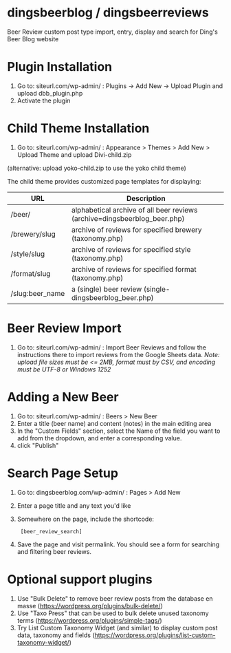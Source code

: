 # dingsbeerblog / dingsbeerreviews

Beer Review custom post type import, entry, display and search for Ding's Beer Blog website

# Plugin Installation

1. Go to: siteurl.com/wp-admin/ : Plugins -> Add New -> Upload Plugin and upload dbb_plugin.php
2. Activate the plugin

# Child Theme Installation
1. Go to: siteurl.com/wp-admin/ : Appearance > Themes > Add New > Upload Theme and upload Divi-child.zip

(alternative: upload yoko-child.zip to use the yoko child theme)

The child theme provides customized page templates for displaying:

| URL             | Description                                                                       |
|-----------------|-----------------------------------------------------------------------------------|
| /beer/          | alphabetical archive of all beer reviews (archive=dingsbeerblog_beer.php)         |
| /brewery/slug   | archive of reviews for specified brewery (taxonomy.php)                           |
| /style/slug     | archive of reviews for specified style (taxonomy.php)                             |
| /format/slug    | archive of reviews for specified format (taxonomy.php)                            |
| /slug:beer_name | a (single) beer review (single-dingsbeerblog_beer.php)                            |

# Beer Review Import
1. Go to: siteurl.com/wp-admin/ : Import Beer Reviews and follow the instructions there to import
reviews from the Google Sheets data.
*Note: upload file sizes must be <= 2MB, format must by CSV, and encoding must be UTF-8 or Windows 1252*

# Adding a New Beer
1. Go to: siteurl.com/wp-admin/ : Beers > New Beer
2. Enter a title (beer name) and content (notes) in the main editing area
3. In the "Custom Fields" section, select the Name of the field you want to add from the dropdown, and enter a corresponding value.
4. click "Publish"

# Search Page Setup

1. Go to: dingsbeerblog.com/wp-admin/ : Pages > Add New
2. Enter a page title and any text you'd like
3. Somewhere on the page, include the shortcode:

        [beer_review_search]

4. Save the page and visit permalink. You should see a form for searching and filtering beer reviews.

# Optional support plugins
1. Use "Bulk Delete" to remove beer review posts from the database en masse (https://wordpress.org/plugins/bulk-delete/)
2. Use "Taxo Press" that can be used to bulk delete unused taxonomy terms (https://wordpress.org/plugins/simple-tags/)
3. Try List Custom Taxonomy Widget (and similar) to display custom post data, taxonomy and fields (https://wordpress.org/plugins/list-custom-taxonomy-widget/)

